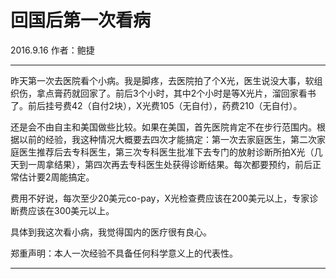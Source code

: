 # 回国后第一次看病

2016.9.16    作者：鲍捷

***

昨天第一次去医院看个小病。我是脚疼，去医院拍了个X光，医生说没大事，软组织伤，拿点膏药就回家了。前后3个小时，其中2个小时是等X光片，溜回家看书了。前后挂号费42（自付2块），X光费105（无自付），药费210（无自付）。

还是会不由自主和美国做些比较。如果在美国，首先医院肯定不在步行范围内。根据以前的经验，我这种情况大概要去四次才能搞定：第一次去家庭医生，第二次家庭医生推荐后去专科医生，第三次专科医生批准下去专门的放射诊断所拍X光（几天到一周拿结果），第四次再去专科医生处获得诊断结果。每次都要预约，前后正常估计要2周能搞定。

费用不好说，每次至少20美元co-pay，X光检查费应该在200美元以上，专家诊断费应该在300美元以上。

具体到我这次看小病，我觉得国内的医疗很有良心。

郑重声明：本人一次经验不具备任何科学意义上的代表性。

***

